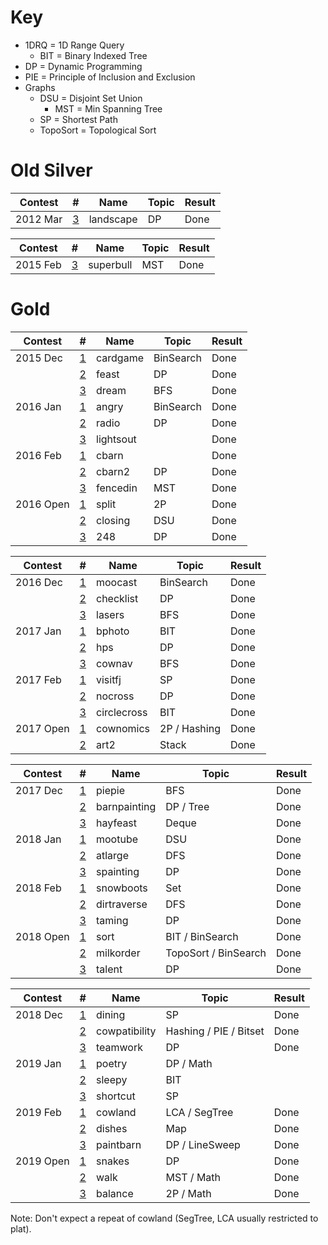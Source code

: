 # Key

 * 1DRQ = 1D Range Query
 	* BIT = Binary Indexed Tree
 * DP = Dynamic Programming
 * PIE = Principle of Inclusion and Exclusion
 * Graphs
 	* DSU = Disjoint Set Union
 		* MST = Min Spanning Tree
 	* SP = Shortest Path
 	* TopoSort = Topological Sort

# Old Silver

| Contest   | #                                                              | Name          | Topic                            | Result |
| --------- | -------------------------------------------------------------- | ------------- | -------------------------------- | ------ |
| 2012 Mar  | [3](http://www.usaco.org/index.php?page=viewproblem2&cpid=126) | landscape     | DP                               | Done   |

| Contest   | #                                                              | Name          | Topic                            | Result |
| --------- | -------------------------------------------------------------- | ------------- | -------------------------------- | ------ |
| 2015 Feb  | [3](http://www.usaco.org/index.php?page=viewproblem2&cpid=531) | superbull     | MST                              | Done   |

# Gold

| Contest   | #                                                              | Name          | Topic                            | Result |
| --------- | -------------------------------------------------------------- | ------------- | -------------------------------- | ------ |
| 2015 Dec  | [1](http://www.usaco.org/index.php?page=viewproblem2&cpid=573) | cardgame      | BinSearch                        | Done   |
|           | [2](http://www.usaco.org/index.php?page=viewproblem2&cpid=574) | feast         | DP                               | Done   |
|           | [3](http://www.usaco.org/index.php?page=viewproblem2&cpid=575) | dream         | BFS                              | Done   |
| 2016 Jan  | [1](http://www.usaco.org/index.php?page=viewproblem2&cpid=597) | angry         | BinSearch                        | Done   |
|           | [2](http://www.usaco.org/index.php?page=viewproblem2&cpid=598) | radio         | DP                               | Done   |
|           | [3](http://www.usaco.org/index.php?page=viewproblem2&cpid=599) | lightsout     |                                  | Done   |
| 2016 Feb  | [1](http://www.usaco.org/index.php?page=viewproblem2&cpid=621) | cbarn         |                                  | Done   |
|           | [2](http://www.usaco.org/index.php?page=viewproblem2&cpid=622) | cbarn2        | DP                               | Done   |
|           | [3](http://www.usaco.org/index.php?page=viewproblem2&cpid=623) | fencedin      | MST                              | Done   |
| 2016 Open | [1](http://www.usaco.org/index.php?page=viewproblem2&cpid=645) | split         | 2P                               | Done   |
|           | [2](http://www.usaco.org/index.php?page=viewproblem2&cpid=646) | closing       | DSU                              | Done   |
|           | [3](http://www.usaco.org/index.php?page=viewproblem2&cpid=647) | 248           | DP                               | Done   |

| Contest   | #                                                              | Name          | Topic                            | Result |
| --------- | -------------------------------------------------------------- | ------------- | -------------------------------- | ------ |
| 2016 Dec  | [1](http://www.usaco.org/index.php?page=viewproblem2&cpid=669) | moocast       | BinSearch                        | Done   |
|           | [2](http://www.usaco.org/index.php?page=viewproblem2&cpid=670) | checklist     | DP                               | Done   |
|           | [3](http://www.usaco.org/index.php?page=viewproblem2&cpid=671) | lasers        | BFS                              | Done   |
| 2017 Jan  | [1](http://www.usaco.org/index.php?page=viewproblem2&cpid=693) | bphoto        | BIT                              | Done   |
|           | [2](http://www.usaco.org/index.php?page=viewproblem2&cpid=694) | hps           | DP                               | Done   |
|           | [3](http://www.usaco.org/index.php?page=viewproblem2&cpid=695) | cownav        | BFS                              | Done   |
| 2017 Feb  | [1](http://www.usaco.org/index.php?page=viewproblem2&cpid=717) | visitfj       | SP                               | Done   |
|           | [2](http://www.usaco.org/index.php?page=viewproblem2&cpid=718) | nocross       | DP                               | Done   |
|           | [3](http://www.usaco.org/index.php?page=viewproblem2&cpid=719) | circlecross   | BIT                              | Done   |
| 2017 Open | [1](http://www.usaco.org/index.php?page=viewproblem2&cpid=741) | cownomics     | 2P / Hashing                     | Done   |
|           | [2](http://www.usaco.org/index.php?page=viewproblem2&cpid=743) | art2          | Stack                            | Done   |

| Contest   | #                                                              | Name          | Topic                            | Result |
| --------- | -------------------------------------------------------------- | ------------- | -------------------------------- | ------ |
| 2017 Dec  | [1](http://www.usaco.org/index.php?page=viewproblem2&cpid=765) | piepie        | BFS                              | Done   |
|           | [2](http://www.usaco.org/index.php?page=viewproblem2&cpid=766) | barnpainting  | DP / Tree                        | Done   |
|           | [3](http://www.usaco.org/index.php?page=viewproblem2&cpid=767) | hayfeast      | Deque                            | Done   |
| 2018 Jan  | [1](http://www.usaco.org/index.php?page=viewproblem2&cpid=789) | mootube       | DSU                              | Done   |
|           | [2](http://www.usaco.org/index.php?page=viewproblem2&cpid=790) | atlarge       | DFS                              | Done   |
|           | [3](http://www.usaco.org/index.php?page=viewproblem2&cpid=791) | spainting     | DP                               | Done   |
| 2018 Feb  | [1](http://www.usaco.org/index.php?page=viewproblem&cpid=801)  | snowboots     | Set                              | Done   |
|           | [2](http://www.usaco.org/index.php?page=viewproblem&cpid=802)  | dirtraverse   | DFS                              | Done   |
|           | [3](http://www.usaco.org/index.php?page=viewproblem&cpid=803)  | taming        | DP                               | Done   |
| 2018 Open | [1](http://www.usaco.org/index.php?page=viewproblem2&cpid=837) | sort          | BIT / BinSearch                  | Done   |
|           | [2](http://www.usaco.org/index.php?page=viewproblem2&cpid=838) | milkorder     | TopoSort / BinSearch             | Done   |
|           | [3](http://www.usaco.org/index.php?page=viewproblem2&cpid=839) | talent        | DP                               | Done   |

| Contest   | #                                                              | Name          | Topic                            | Result |
| --------- | -------------------------------------------------------------- | ------------- | -------------------------------- | ------ |
| 2018 Dec  | [1](http://www.usaco.org/index.php?page=viewproblem2&cpid=861) | dining        | SP                               | Done   |
|           | [2](http://www.usaco.org/index.php?page=viewproblem2&cpid=862) | cowpatibility | Hashing / PIE / Bitset           | Done   |
|           | [3](http://www.usaco.org/index.php?page=viewproblem2&cpid=863) | teamwork      | DP                               | Done   |
| 2019 Jan  | [1](http://www.usaco.org/index.php?page=viewproblem2&cpid=897) | poetry        | DP / Math                        |        |
|           | [2](http://www.usaco.org/index.php?page=viewproblem2&cpid=898) | sleepy        | BIT                              |        |
|           | [3](http://www.usaco.org/index.php?page=viewproblem2&cpid=899) | shortcut      | SP                               |        |
| 2019 Feb  | [1](http://www.usaco.org/index.php?page=viewproblem2&cpid=921) | cowland       | LCA / SegTree                    | Done   |
|           | [2](http://www.usaco.org/index.php?page=viewproblem2&cpid=922) | dishes        | Map                              | Done   |
|           | [3](http://www.usaco.org/index.php?page=viewproblem2&cpid=923) | paintbarn     | DP / LineSweep                   | Done   |
| 2019 Open | [1](http://www.usaco.org/index.php?page=viewproblem2&cpid=945) | snakes        | DP                               | Done   |
|           | [2](http://www.usaco.org/index.php?page=viewproblem2&cpid=946) | walk          | MST / Math                       | Done   |
|           | [3](http://www.usaco.org/index.php?page=viewproblem2&cpid=947) | balance       | 2P / Math                        | Done   |

Note: Don't expect a repeat of cowland (SegTree, LCA usually restricted to plat).